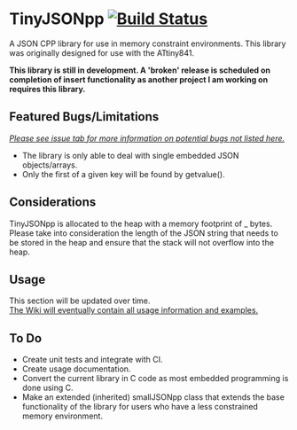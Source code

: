 # TinyJSONpp [![Build Status](https://travis-ci.org/hydroflax/tinyjsonpp.svg?branch=master)](https://travis-ci.org/hydroflax/tinyjsonpp)

A JSON CPP library for use in memory constraint environments. 
This library was originally designed for use with the ATtiny841. 

**This library is still in development. A 'broken' release is scheduled on completion of insert functionality as another project I am 
working on requires this library.**

## Featured Bugs/Limitations ##

[*Please see issue tab for more information on potential bugs not listed here.*](https://github.com/hydroflax/tinyjsonpp/issues)

- The library is only able to deal with single embedded JSON objects/arrays.
- Only the first of a given key will be found by getvalue().

## Considerations ##

TinyJSONpp is allocated to the heap with a memory footprint of _ bytes. Please take into consideration the length of the JSON string that
needs to be stored in the heap and ensure that the stack will not overflow into the heap.

## Usage ##

This section will be updated over time.<br />
[The Wiki will eventually contain all usage information and examples.](https://github.com/hydroflax/tinyjsonpp/wiki)


## To Do ##

- Create unit tests and integrate with CI.
- Create usage documentation.
- Convert the current library in C code as most embedded programming is done using C.
- Make an extended (inherited) smallJSONpp class that extends the base functionality of the library for users who have a less constrained
memory environment.
